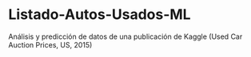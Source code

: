 # Listado-Autos-Usados-ML
Análisis y predicción de datos de una publicación de Kaggle (Used Car Auction Prices, US, 2015)
